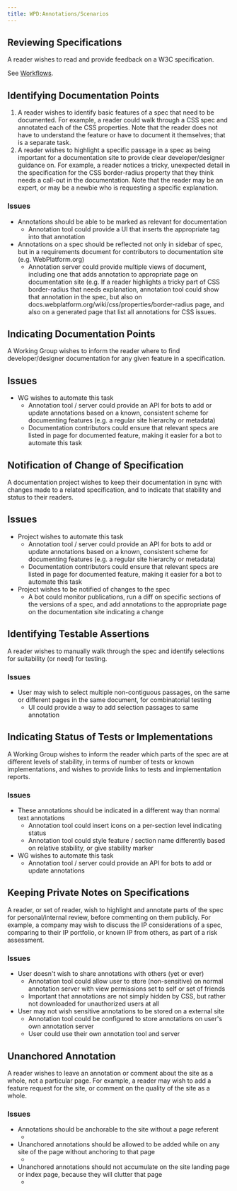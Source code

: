 ```yaml
---
title: WPD:Annotations/Scenarios
---
```

<h2><span class="mw-headline" id="Reviewing_Specifications">Reviewing Specifications</span></h2>
<p>A reader wishes to read and provide feedback on a W3C specification.
</p><p>See <a href="/wiki/WPD:Annotations/Workflows" title="WPD:Annotations/Workflows">Workflows</a>.
</p>
<h2><span class="mw-headline" id="Identifying_Documentation_Points">Identifying Documentation Points</span></h2>
<ol><li> A reader wishes to identify basic features of a spec that need to be documented. For example, a reader could walk through a CSS spec and annotated each of the CSS properties. Note that the reader does not have to understand the feature or have to document it themselves; that is a separate task.</li>
<li> A reader wishes to highlight a specific passage in a spec as being important for a documentation site to provide clear developer/designer guidance on. For example, a reader notices a tricky, unexpected detail in the specification for the CSS border-radius property that they think needs a call-out in the documentation. Note that the reader may be an expert, or may be a newbie who is requesting a specific explanation.</li></ol>
<h3><span class="mw-headline" id="Issues">Issues</span></h3>
<ul><li> Annotations should be able to be marked as relevant for documentation
<ul><li> Annotation tool could provide a UI that inserts the appropriate tag into that annotation</li></ul></li>
<li> Annotations on a spec should be reflected not only in sidebar of spec, but in a requirements document for contributors to documentation site (e.g. WebPlatform.org)
<ul><li> Annotation server could provide multiple views of document, including one that adds annotation to appropriate page on documentation site (e.g. If a reader highlights a tricky part of CSS border-radius that needs explanation, annotation tool could show that annotation in the spec, but also on docs.webplatform.org/wiki/css/properties/border-radius page, and also on a generated page that list all annotations for CSS issues.</li></ul></li></ul>
<h2><span class="mw-headline" id="Indicating_Documentation_Points">Indicating Documentation Points</span></h2>
<p>A Working Group wishes to inform the reader where to find developer/designer documentation for any given feature in a specification.
</p>
<h2><span class="mw-headline" id="Issues_2">Issues</span></h2>
<ul><li> WG wishes to automate this task
<ul><li> Annotation tool / server could provide an API for bots to add or update annotations based on a known, consistent scheme for documenting features (e.g. a regular site hierarchy or metadata)</li>
<li> Documentation contributors could ensure that relevant specs are listed in page for documented feature, making it easier for a bot to automate this task</li></ul></li></ul>
<h2><span class="mw-headline" id="Notification_of_Change_of_Specification">Notification of Change of Specification</span></h2>
<p>A documentation project wishes to keep their documentation in sync with changes made to a related specification, and to indicate that stability and status to their readers.
</p>
<h2><span class="mw-headline" id="Issues_3">Issues</span></h2>
<ul><li> Project wishes to automate this task
<ul><li> Annotation tool / server could provide an API for bots to add or update annotations based on a known, consistent scheme for documenting features (e.g. a regular site hierarchy or metadata)</li>
<li> Documentation contributors could ensure that relevant specs are listed in page for documented feature, making it easier for a bot to automate this task</li></ul></li>
<li> Project wishes to be notified of changes to the spec
<ul><li> A bot could monitor publications, run a diff on specific sections of the versions of a spec, and add annotations to the appropriate page on the documentation site indicating a change</li></ul></li></ul>
<h2><span class="mw-headline" id="Identifying_Testable_Assertions">Identifying Testable Assertions</span></h2>
<p>A reader wishes to manually walk through the spec and identify selections for suitability (or need) for testing.
</p>
<h3><span class="mw-headline" id="Issues_4">Issues</span></h3>
<ul><li> User may wish to select multiple non-contiguous passages, on the same or different pages in the same document, for combinatorial testing
<ul><li> UI could provide a way to add selection passages to same annotation</li></ul></li></ul>
<h2><span class="mw-headline" id="Indicating_Status_of_Tests_or_Implementations">Indicating Status of Tests or Implementations</span></h2>
<p>A Working Group wishes to inform the reader which parts of the spec are at different levels of stability, in terms of number of tests or known implementations, and wishes to provide links to tests and implementation reports. 
</p>
<h3><span class="mw-headline" id="Issues_5">Issues</span></h3>
<ul><li> These annotations should be indicated in a different way than normal text annotations
<ul><li> Annotation tool could insert icons on a per-section level indicating status</li>
<li> Annotation tool could style feature / section name differently based on relative stability, or give stability marker</li></ul></li>
<li> WG wishes to automate this task
<ul><li> Annotation tool / server could provide an API for bots to add or update annotations</li></ul></li></ul>
<h2><span class="mw-headline" id="Keeping_Private_Notes_on_Specifications">Keeping Private Notes on Specifications</span></h2>
<p>A reader, or set of reader, wish to highlight and annotate parts of the spec for personal/internal review, before commenting on them publicly. For example, a company may wish to discuss the IP considerations of a spec, comparing to their IP portfolio, or known IP from others, as part of a risk assessment.
</p>
<h3><span class="mw-headline" id="Issues_6">Issues</span></h3>
<ul><li> User doesn't wish to share annotations with others (yet or ever)
<ul><li> Annotation tool could allow user to store (non-sensitive) on normal annotation server with view permissions set to self or set of friends</li>
<li> Important that annotations are not simply hidden by CSS, but rather not downloaded for unauthorized users at all</li></ul></li>
<li> User may not wish sensitive annotations to be stored on a external site
<ul><li> Annotation tool could be configured to store annotations on user's own annotation server</li>
<li> User could use their own annotation tool and server</li></ul></li></ul>
<h2><span class="mw-headline" id="Unanchored_Annotation">Unanchored Annotation</span></h2>
<p>A reader wishes to leave an annotation or comment about the site as a whole, not a particular page. For example, a reader may wish to add a feature request for the site, or comment on the quality of the site as a whole.
</p>
<h3><span class="mw-headline" id="Issues_7">Issues</span></h3>
<ul><li> Annotations should be anchorable to the site without a page referent
<ul><li> </li></ul></li>
<li> Unanchored annotations should be allowed to be added while on any site of the page without anchoring to that page
<ul><li> </li></ul></li>
<li> Unanchored annotations should not accumulate on the site landing page or index page, because they will clutter that page
<ul><li></li></ul></li></ul>

<!-- 
NewPP limit report
CPU time usage: 0.022 seconds
Real time usage: 0.023 seconds
Preprocessor visited node count: 58/1000000
Preprocessor generated node count: 64/1000000
Post‐expand include size: 0/2097152 bytes
Template argument size: 0/2097152 bytes
Highest expansion depth: 2/40
Expensive parser function count: 0/100
-->

<!-- 
Transclusion expansion time report (%,ms,calls,template)
100.00%    0.000      1 - -total
-->

<!-- Saved in parser cache with key wpwiki:pcache:idhash:13307-0!*!0!!*!*!*!esi=1 and timestamp 20150731112207 and revision id 42991
 -->
